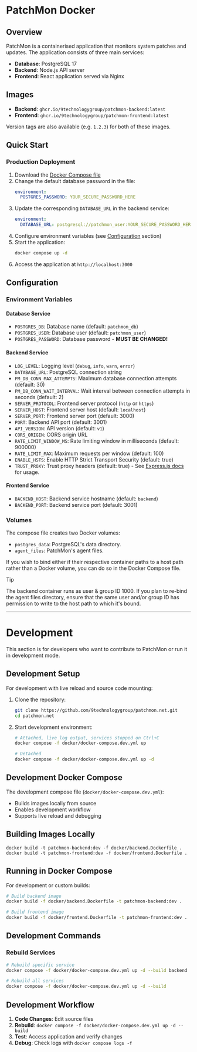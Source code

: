 # PatchMon Docker

## Overview

PatchMon is a containerised application that monitors system patches and updates. The application consists of three main services:

- **Database**: PostgreSQL 17
- **Backend**: Node.js API server
- **Frontend**: React application served via Nginx

## Images

- **Backend**: `ghcr.io/9technologygroup/patchmon-backend:latest`
- **Frontend**: `ghcr.io/9technologygroup/patchmon-frontend:latest`

Version tags are also available (e.g. `1.2.3`) for both of these images.

## Quick Start

### Production Deployment

1. Download the [Docker Compose file](docker-compose.yml)
2. Change the default database password in the file:
   ```yaml
   environment:
     POSTGRES_PASSWORD: YOUR_SECURE_PASSWORD_HERE
   ```
3. Update the corresponding `DATABASE_URL` in the backend service:
   ```yaml
   environment:
     DATABASE_URL: postgresql://patchmon_user:YOUR_SECURE_PASSWORD_HERE@database:5432/patchmon_db
   ```
4. Configure environment variables (see [Configuration](#configuration) section)
5. Start the application:
   ```bash
   docker compose up -d
   ```
6. Access the application at `http://localhost:3000`

## Configuration

### Environment Variables

#### Database Service

- `POSTGRES_DB`: Database name (default: `patchmon_db`)
- `POSTGRES_USER`: Database user (default: `patchmon_user`)
- `POSTGRES_PASSWORD`: Database password - **MUST BE CHANGED!**

#### Backend Service

- `LOG_LEVEL`: Logging level (`debug`, `info`, `warn`, `error`)
- `DATABASE_URL`: PostgreSQL connection string
- `PM_DB_CONN_MAX_ATTEMPTS`: Maximum database connection attempts (default: 30)
- `PM_DB_CONN_WAIT_INTERVAL`: Wait interval between connection attempts in seconds (default: 2)
- `SERVER_PROTOCOL`: Frontend server protocol (`http` or `https`)
- `SERVER_HOST`: Frontend server host (default: `localhost`)
- `SERVER_PORT`: Frontend server port (default: 3000)
- `PORT`: Backend API port (default: 3001)
- `API_VERSION`: API version (default: `v1`)
- `CORS_ORIGIN`: CORS origin URL
- `RATE_LIMIT_WINDOW_MS`: Rate limiting window in milliseconds (default: 900000)
- `RATE_LIMIT_MAX`: Maximum requests per window (default: 100)
- `ENABLE_HSTS`: Enable HTTP Strict Transport Security (default: true)
- `TRUST_PROXY`: Trust proxy headers (default: true) - See [Express.js docs](https://expressjs.com/en/guide/behind-proxies.html) for usage.

#### Frontend Service

- `BACKEND_HOST`: Backend service hostname (default: `backend`)
- `BACKEND_PORT`: Backend service port (default: 3001)

### Volumes

The compose file creates two Docker volumes:

* `postgres_data`: PostgreSQL's data directory.
* `agent_files`: PatchMon's agent files.

If you wish to bind either if their respective container paths to a host path rather than a Docker volume, you can do so in the Docker Compose file.

> [!TIP]
> The backend container runs as user & group ID 1000. If you plan to re-bind the agent files directory, ensure that the same user and/or group ID has permission to write to the host path to which it's bound.

---

# Development

This section is for developers who want to contribute to PatchMon or run it in development mode.

## Development Setup

For development with live reload and source code mounting:

1. Clone the repository:
   ```bash
   git clone https://github.com/9technologygroup/patchmon.net.git
   cd patchmon.net
   ```

2. Start development environment:
   ```bash
   # Attached, live log output, services stopped on Ctrl+C
   docker compose -f docker/docker-compose.dev.yml up

   # Detached
   docker compose -f docker/docker-compose.dev.yml up -d
   ```

## Development Docker Compose

The development compose file (`docker/docker-compose.dev.yml`):
- Builds images locally from source
- Enables development workflow  
- Supports live reload and debugging

## Building Images Locally

```
docker build -t patchmon-backend:dev -f docker/backend.Dockerfile .
docker build -t patchmon-frontend:dev -f docker/frontend.Dockerfile .
```

## Running in Docker Compose

For development or custom builds:

```bash
# Build backend image
docker build -f docker/backend.Dockerfile -t patchmon-backend:dev .

# Build frontend image  
docker build -f docker/frontend.Dockerfile -t patchmon-frontend:dev .
```

## Development Commands

### Rebuild Services
```bash
# Rebuild specific service
docker compose -f docker/docker-compose.dev.yml up -d --build backend

# Rebuild all services
docker compose -f docker/docker-compose.dev.yml up -d --build
```

## Development Workflow

1. **Code Changes**: Edit source files
2. **Rebuild**: `docker compose -f docker/docker-compose.dev.yml up -d --build`
3. **Test**: Access application and verify changes
4. **Debug**: Check logs with `docker compose logs -f`
